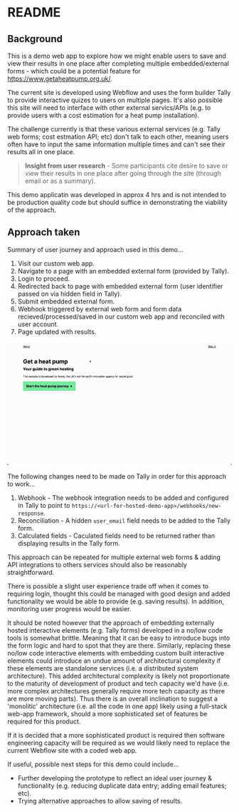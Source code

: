 # README

## Background

This is a demo web app to explore how we might enable users to save and view their results in one place after completing multiple embedded/external forms - which could be a potential feature for https://www.getaheatpump.org.uk/.

The current site is developed using Webflow and uses the form builder Tally to provide interactive quizes to users on multiple pages. It's also possible this site will need to interface with other external servics/APIs (e.g. to provide users with a cost estimation for a heat pump installation).

The challenge currently is that these various external services (e.g. Tally web forms; cost estmation API; etc) don't talk to each other, meaning users often have to input the same information multiple times and can't see their results all in one place.

> **Insight from user research** - Some participants cite desire to save or view their results in one place after going through the site (through email or as a summary).

This demo applicatin was developed in approx 4 hrs and is not intended to be production quality code but should suffice in demonstrating the viability of the approach.

## Approach taken

Summary of user journey and approach used in this demo...

1. Visit our custom web app.
2. Navigate to a page with an embedded external form (provided by Tally).
3. Login to proceed.
4. Redirected back to page with embedded external form (user identifier passed on via hidden field in Tally).
5. Submit embedded external form.
6. Webhook triggered by external web form and form data recieved/processed/saved in our custom web app and reconciled with user account.
7. Page updated with results.

![Demo of user journey](docs/images/demo.gif)

The following changes need to be made on Tally in order for this approach to work...

1. Webhook - The webhook integration needs to be added and configured in Tally to point to `https://<url-for-hosted-demo-app>/webhooks/new-response`.
2. Reconciliation - A hidden `user_email` field needs to be added to the Tally form.
3. Calculated fields - Caculated fields need to be returned rather than displaying results in the Tally form.

This approach can be repeated for multiple external web forms & adding API integrations to others services should also be reasonably straightforward.

There is possible a slight user experience trade off when it comes to requiring login, thought this could be managed with good design and added functionality we would be able to provide (e.g. saving results). In addition, monitoring user progress would be easier.

It should be noted however that the approach of embedding externally hosted interactive elements (e.g. Tally forms) developed in a no/low code tools is somewhat brittle. Meaning that it can be easy to introduce bugs into the form logic and hard to spot that they are there. Similarly, replacing these no/low code interactive elements with embedding custom built interactive elements could introduce an undue amount of architectural complexity if these elements are standalone services (i.e. a distributed system architecture). This added architectural complexity is likely not proportionate to the maturity of development of product and tech capacity we'd have (i.e. more complex architectures generally require more tech capacity as there are more moving parts). Thus there is an overall inclination to suggest a 'monolitic' architecture (i.e. all the code in one app) likely using a full-stack web-app framework, should a more sophisticated set of features be required for this product.

If it is decided that a more sophisticated product is required then software engineering capacity will be required as we would likely need to replace the current Webflow site with a coded web app.

If useful, possible next steps for this demo could include...

- Further developing the prototype to reflect an ideal user journey & functionality (e.g. reducing duplicate data entry; adding email features; etc).
- Trying alternative approaches to allow saving of results.
